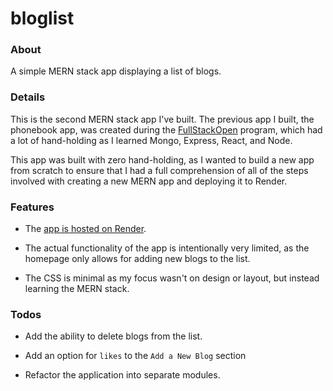 # bloglist

### About

A simple MERN stack app displaying a list of blogs.

### Details

This is the second MERN stack app I've built. The previous app I built, the phonebook app, was created during the [FullStackOpen](https://fullstackopen.com/en/) program, which had a lot of hand-holding as I learned Mongo, Express, React, and Node.

This app was built with zero hand-holding, as I wanted to build a new app from scratch to ensure that I had a full comprehension of all of the steps involved with creating a new MERN app and deploying it to Render. 

### Features

* The [app is hosted on Render](https://bloglist-fvx5.onrender.com/).

* The actual functionality of the app is intentionally very limited, as the homepage only allows for adding new blogs to the list.

* The CSS is minimal as my focus wasn't on design or layout, but instead learning the MERN stack.

### Todos

* Add the ability to delete blogs from the list.

* Add an option for `likes` to the `Add a New Blog` section

* Refactor the application into separate modules.
